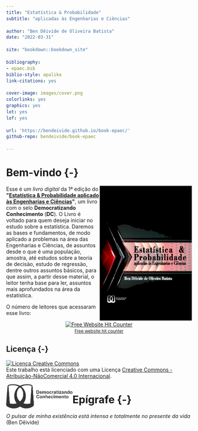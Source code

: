 ```yaml
--- 
title: "Estatística & Probabilidade" 
subtitle: "aplicadas às Engenharias e Ciências"

author: "Ben Dêivide de Oliveira Batista"
date: "2022-03-31"

site: "bookdown::bookdown_site"

bibliography:
- epaec.bib
biblio-style: apalike
link-citations: yes

cover-image: images/cover.png
colorlinks: yes
graphics: yes
lot: yes
lof: yes

url: 'https://bendeivide.github.io/book-epaec/'
github-repo: bendeivide/book-epaec

---
```




# Bem-vindo {-}

<a href="http://bendeivide.github.io/books/epaec/"><img src="images/cover.png" align="right" width="250" height="366" class="cover" alt="Compre pela internet" /></a> Esse é um *livro digital* da 1ª edição do __"[Estatística & Probabilidade aplicado às Engenharias e Ciências]()"__, um livro com o selo **Democratizando Conhecimento** (**DC**). O Livro é voltado para quem deseja iniciar no estudo sobre a estatística. Daremos as bases e fundamentos, de modo aplicado a problemas na área das Engenharias e Ciências, de assuntos desde o que é uma população, amostra, até estudos sobre a teoria de decisão, estudo de regressão, dentre outros assuntos básicos, para que assim, a partir desse material, o leitor tenha base para ler, assuntos mais aprofundados na área da estatística.

O número de leitores  que acessaram esse livro:
</br>
<div align='center'><a href='https://www.free-website-hit-counter.com'><img src='https://www.free-website-hit-counter.com/c.php?d=9&id=127145&s=76' border='0' alt='Free Website Hit Counter'></a><br / ><small><a href='https://www.free-website-hit-counter.com' title="Free Website Hit Counter">Free website hit counter</a></small></div>

## Licença {-}

<a rel="license" href="http://creativecommons.org/licenses/by-nc/4.0/"><img alt="Licença Creative Commons" style="border-width:0" src="https://i.creativecommons.org/l/by-nc/4.0/88x31.png" /></a><br />Este trabalho está licenciado com uma Licença <a rel="license" href="http://creativecommons.org/licenses/by-nc/4.0/">Creative Commons - Atribuição-NãoComercial 4.0 Internacional</a>.


<a href="https://bendeivide.github.io/dc/"><img src="Logo-DC-preto2.png" align="left" width="180" /></a>

# Epígrafe {-}

*O pulsar de minha existência está intensa e totalmente no presente da vida* (Ben Dêivide)



